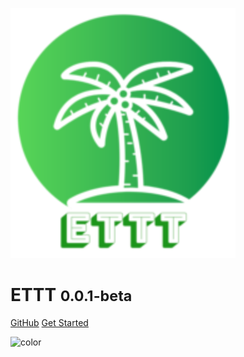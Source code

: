 <!-- _coverpage.md -->

![logo](media/logo-xsmall.svg)

# ETTT <small>0.0.1-beta</small>

[GitHub](https://github.com/epion-tropic-test-tool/epion-t3/)
[Get Started](#epion-t3)

![color](#fefff4)
